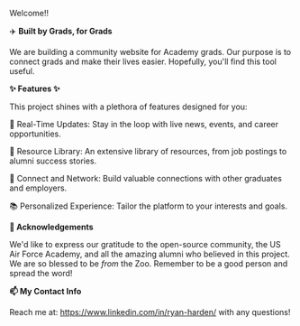 Welcome!! 

✈️ **Built by Grads, for Grads**

We are building a community website for Academy grads. Our purpose is to connect grads and make their lives easier. Hopefully, you'll find this tool useful.

**✨ Features ✨**

This project shines with a plethora of features designed for you:

🚀 Real-Time Updates: Stay in the loop with live news, events, and career opportunities.

📂 Resource Library: An extensive library of resources, from job postings to alumni success stories.

🤝 Connect and Network: Build valuable connections with other graduates and employers.

📚 Personalized Experience: Tailor the platform to your interests and goals.



**🙏 Acknowledgements**

We'd like to express our gratitude to the open-source community, the US Air Force Academy, and all the amazing alumni who believed in this project. We are so blessed to be _from_ the Zoo. Remember to be a good person and spread the word!



**📫 My Contact Info**

Reach me at: https://www.linkedin.com/in/ryan-harden/ with any questions!
